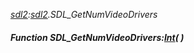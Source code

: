 _[sdl2](../../modules/sdl2/sdl2-module.md):[sdl2](../../modules/sdl2/sdl2-module.md).SDL\_GetNumVideoDrivers_
##### Function SDL\_GetNumVideoDrivers:[Int](../../modules/wonkey/wonkey-types-int.md)(  )
